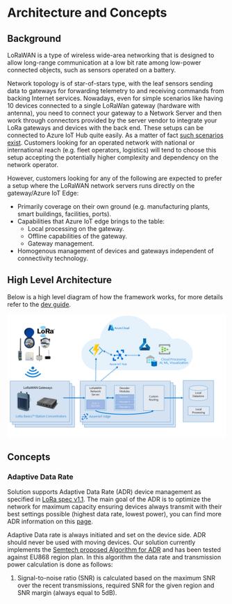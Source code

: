 # Architecture and Concepts

## Background

LoRaWAN is a type of wireless wide-area networking that is designed to allow
long-range communication at a low bit rate among low-power connected objects,
such as sensors operated on a battery.

Network topology is of star-of-stars type, with the leaf sensors sending data to
gateways for forwarding telemetry to and receiving commands from backing
Internet services. Nowadays, even for simple scenarios like having 10 devices
connected to a single LoRaWan gateway (hardware with antenna), you need to
connect your gateway to a Network Server and then work through connectors
provided by the server vendor to integrate your LoRa gateways and devices with
the back end. These setups can be connected to Azure IoT Hub quite easily.
As a matter of fact [such scenarios exist](https://github.com/loriot/AzureSolutionTemplate).
Customers looking for an operated network with national or international reach
(e.g. fleet operators, logistics) will tend to choose this setup accepting the
potentially higher complexity and dependency on the network operator.

However, customers looking for any of the following are expected to prefer a
setup where the LoRaWAN network servers runs directly on the gateway/Azure IoT Edge:

- Primarily coverage on their own ground (e.g. manufacturing plants,
smart buildings, facilities, ports).
- Capabilities that Azure IoT edge brings to the table:
  - Local processing on the gateway.
  - Offline capabilities of the gateway.
  - Gateway management.
- Homogenous management of devices and gateways independent of connectivity technology.

## High Level Architecture

Below is a high level diagram of how the framework works, for more details refer
to the [dev guide](devguide.md).

![Architecture](../images/EdgeArchitecture.png)

## Concepts

### Adaptive Data Rate

Solution supports Adaptive Data Rate (ADR) device management as specified in
[LoRa spec v1.1][lora-v1.1].
The main goal of the ADR is to optimize the network for maximum capacity ensuring
devices always transmit with their best settings possible (highest data rate, lowest power),
you can find more ADR information on this [page][lora-adr].

Adaptive Data rate is always initiated and set on the device side. ADR should
never be used with moving devices. Our solution currently implements the
[Semtech proposed Algorithm for ADR][semtech-adr-algorithm]
and has been tested against EU868 region plan. In this algorithm the data rate and transmission power calculation is done as follows:

1. Signal-to-noise ratio (SNR) is calculated based on the maximum SNR over the recent transmissions, required SNR for the given region and SNR margin (always equal to 5dB).

[lora-v1.1]: https://lora-alliance.org/resource_hub/lorawan-specification-v1-1/
[lora-adr]: https://www.sghoslya.com/p/how-does-lorawan-nodes-changes-their.html
[semtech-adr-algorithm]: https://www.thethingsnetwork.org/forum/uploads/default/original/2X/7/7480e044aa93a54a910dab8ef0adfb5f515d14a1.pdf
